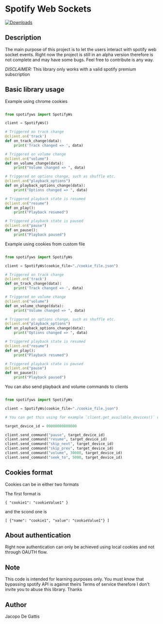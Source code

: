 # Spotify Web Sockets
[![Downloads](https://pepy.tech/badge/spotify-ws)](https://pepy.tech/project/spotify-ws)

## Description

The main purpose of this project is to let the users interact with
spotify web socket events. Right now the project is still in an alpha version therefore is not complete and may have some bugs.
Feel free to contribute is any way.

_DISCLAIMER:_
This library only works with a valid spotify premium subscription

## Basic library usage

Example using chrome cookies

```python

from spotifyws import SpotifyWs

client = SpotifyWs()

# Triggered on track change
@client.on('track')
def on_track_change(data):
    print('Track changed => ', data)

# Triggered on volume change
@client.on("volume")
def on_volume_change(data):
    print("Volume changed => ", data)

# Triggered on options change, such as shuffle etc.
@client.on("playback_options")
def on_playback_options_change(data):
    print("Options changed => ", data)

# Triggered playback state is resumed
@client.on("resume")
def on_play():
    print("Playback resumed")

# Triggered playback state is paused
@client.on("pause")
def on_pause():
    print("Playback paused")

```

Example using cookies from custom file

```python

from spotifyws import SpotifyWs

client = SpotifyWs(cookie_file="./cookie_file.json")

# Triggered on track change
@client.on('track')
def on_track_change(data):
    print('Track changed => ', data)

# Triggered on volume change
@client.on("volume")
def on_volume_change(data):
    print("Volume changed => ", data)

# Triggered on options change, such as shuffle etc.
@client.on("playback_options")
def on_playback_options_change(data):
    print("Options changed => ", data)

# Triggered playback state is resumed
@client.on("resume")
def on_play():
    print("Playback resumed")

# Triggered playback state is paused
@client.on("pause")
def on_pause():
    print("Playback paused")

```

You can also send playback and volume commands to clients

```python

from spotifyws import SpotifyWs

client = SpotifyWs(cookie_file="./cookie_file.json")

# You can get this using for example `client.get_available_devices()` or the `v1/me/player/devices` endpoint.

target_device_id = 00000000000000

client.send_command("pause", target_device_id)
client.send_command("resume", target_device_id)
client.send_command("skip_next", target_device_id)
client.send_command("skip_prev", target_device_id)
client.send_command("volume", 30000, target_device_id)
client.send_command("seek_to", 5000, target_device_id)

```

## Cookies format

Cookies can be in either two formats

The first format is

`{
    "cookie1": "cookieValue1"
}`

and the scond one is

`[
    {"name": "cookie1", "value": "cookieValue1"}
]`

## About authentication

Right now authentication can only be achieved using local cookies and not through OAUTH flow.

## Note

This code is intended for learning purposes only.
You must know that bypassing spotify API is against theirs Terms of service therefore I don't invite you to abuse this library.
Thanks

## Author

Jacopo De Gattis

